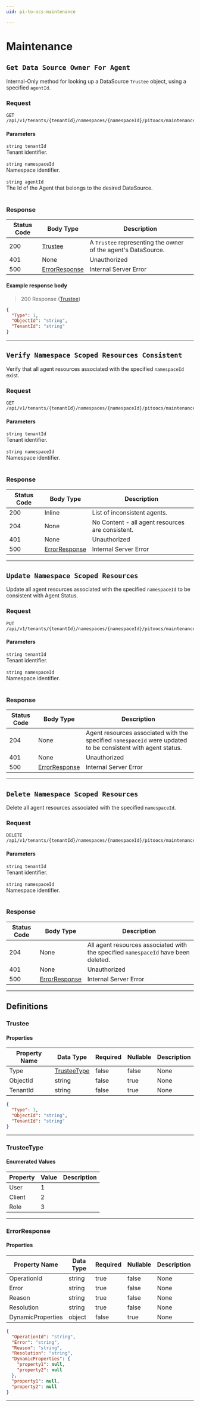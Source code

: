 ```yaml
---
uid: pi-to-ocs-maintenance

---
```


# Maintenance

## `Get Data Source Owner For Agent`

<a id="opIdMaintenance_Get Data Source Owner For Agent"></a>

Internal-Only method for looking up a DataSource `Trustee` object, using a specified `agentId`.

<h3>Request</h3>

```text 
GET /api/v1/tenants/{tenantId}/namespaces/{namespaceId}/pitoocs/maintenance/{agentId}/dataSourceOwner
```

<h4>Parameters</h4>

`string tenantId`
<br/>Tenant identifier.<br/><br/>`string namespaceId`
<br/>Namespace identifier.<br/><br/>`string agentId`
<br/>The Id of the Agent that belongs to the desired DataSource.<br/><br/>

<h3>Response</h3>

|Status Code|Body Type|Description|
|---|---|---|
|200|[Trustee](#schematrustee)|A `Trustee` representing the owner of the agent's DataSource.|
|401|None|Unauthorized|
|500|[ErrorResponse](#schemaerrorresponse)|Internal Server Error|

<h4>Example response body</h4>

> 200 Response ([Trustee](#schematrustee))

```json
{
  "Type": 1,
  "ObjectId": "string",
  "TenantId": "string"
}
```

---

## `Verify Namespace Scoped Resources Consistent`

<a id="opIdMaintenance_Verify Namespace Scoped Resources Consistent"></a>

Verify that all agent resources associated with the specified `namespaceId` exist.

<h3>Request</h3>

```text 
GET /api/v1/tenants/{tenantId}/namespaces/{namespaceId}/pitoocs/maintenance/NamespaceScopedResources
```

<h4>Parameters</h4>

`string tenantId`
<br/>Tenant identifier.<br/><br/>`string namespaceId`
<br/>Namespace identifier.<br/><br/>

<h3>Response</h3>

|Status Code|Body Type|Description|
|---|---|---|
|200|Inline|List of inconsistent agents.|
|204|None|No Content - all agent resources are consistent.|
|401|None|Unauthorized|
|500|[ErrorResponse](#schemaerrorresponse)|Internal Server Error|

---

## `Update Namespace Scoped Resources`

<a id="opIdMaintenance_Update Namespace Scoped Resources"></a>

Update all agent resources associated with the specified `namespaceId` to be consistent with Agent Status.

<h3>Request</h3>

```text 
PUT /api/v1/tenants/{tenantId}/namespaces/{namespaceId}/pitoocs/maintenance/NamespaceScopedResources
```

<h4>Parameters</h4>

`string tenantId`
<br/>Tenant identifier.<br/><br/>`string namespaceId`
<br/>Namespace identifier.<br/><br/>

<h3>Response</h3>

|Status Code|Body Type|Description|
|---|---|---|
|204|None|Agent resources associated with the specified `namespaceId` were updated to be consistent with agent status.|
|401|None|Unauthorized|
|500|[ErrorResponse](#schemaerrorresponse)|Internal Server Error|

---

## `Delete Namespace Scoped Resources`

<a id="opIdMaintenance_Delete Namespace Scoped Resources"></a>

Delete all agent resources associated with the specified `namespaceId`.

<h3>Request</h3>

```text 
DELETE /api/v1/tenants/{tenantId}/namespaces/{namespaceId}/pitoocs/maintenance/NamespaceScopedResources
```

<h4>Parameters</h4>

`string tenantId`
<br/>Tenant identifier.<br/><br/>`string namespaceId`
<br/>Namespace identifier.<br/><br/>

<h3>Response</h3>

|Status Code|Body Type|Description|
|---|---|---|
|204|None|All agent resources associated with the specified `namespaceId` have been deleted.|
|401|None|Unauthorized|
|500|[ErrorResponse](#schemaerrorresponse)|Internal Server Error|

---
## Definitions

### Trustee

<a id="schematrustee"></a>
<a id="schema_Trustee"></a>
<a id="tocStrustee"></a>
<a id="tocstrustee"></a>

<h4>Properties</h4>

|Property Name|Data Type|Required|Nullable|Description|
|---|---|---|---|---|
|Type|[TrusteeType](#schematrusteetype)|false|false|None|
|ObjectId|string|false|true|None|
|TenantId|string|false|true|None|

```json
{
  "Type": 1,
  "ObjectId": "string",
  "TenantId": "string"
}

```

---

### TrusteeType

<a id="schematrusteetype"></a>
<a id="schema_TrusteeType"></a>
<a id="tocStrusteetype"></a>
<a id="tocstrusteetype"></a>

<h4>Enumerated Values</h4>

|Property|Value|Description|
|---|---|---|
|User|1||
|Client|2||
|Role|3||

---

### ErrorResponse

<a id="schemaerrorresponse"></a>
<a id="schema_ErrorResponse"></a>
<a id="tocSerrorresponse"></a>
<a id="tocserrorresponse"></a>

<h4>Properties</h4>

|Property Name|Data Type|Required|Nullable|Description|
|---|---|---|---|---|
|OperationId|string|true|false|None|
|Error|string|true|false|None|
|Reason|string|true|false|None|
|Resolution|string|true|false|None|
|DynamicProperties|object|false|true|None|

```json
{
  "OperationId": "string",
  "Error": "string",
  "Reason": "string",
  "Resolution": "string",
  "DynamicProperties": {
    "property1": null,
    "property2": null
  },
  "property1": null,
  "property2": null
}

```

---

